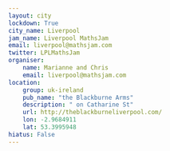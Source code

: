 ```yaml
---
layout: city                                           
lockdown: True
city_name: Liverpool                                                               
jam_name: Liverpool MathsJam
email: liverpool@mathsjam.com
twitter: LPLMathsJam
organiser:
    name: Marianne and Chris
    email: liverpool@mathsjam.com
location:
    group: uk-ireland
    pub_name: "the Blackburne Arms"
    description: " on Catharine St"
    url: http://theblackburneliverpool.com/
    lon: -2.9684911
    lat: 53.3995948
hiatus: False
---
```

